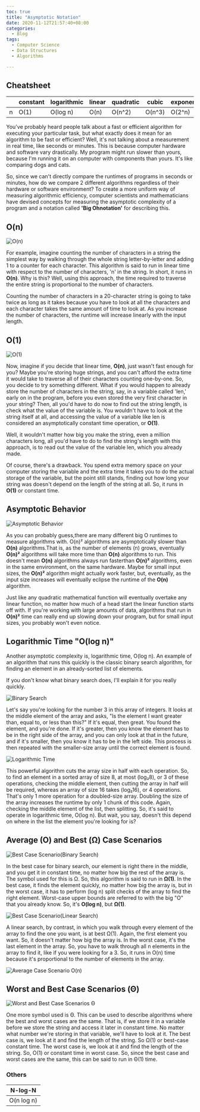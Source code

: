 ```yaml
---
toc: true
title: "Asymptotic Notation"
date: 2020-11-12T21:57:40+08:00
categories:
  - Blog
tags:
  - Computer Science
  - Data Structures
  - Algorithms

---
```

##  Cheatsheet

| |constant|logarithmic|linear|quadratic|cubic  |exponential|
|-|--------|-----------|------|---------|-------|-----------|
|n|O(1)    |O(log n)   |O(n)  |O(n^2)   |O(n^3) |O(2^n)     |



You've probably heard people talk about a fast or efficient algorithm for executing your particular task, but what exactly does it mean for an algorithm to be fast or efficient? 
Well, it's not talking about a measurement in real time, like seconds or minutes. This is because computer hardware and software vary drastically. My program might run slower than yours, because I'm running it on an computer with components than yours.
It's like comparing dogs and cats.

So, since we can't directly compare the runtimes of programs in seconds or minutes, how do we compare 2 different algorithms regardless of their hardware or software environment? To create a more uniform way of measuring algorithmic efficiency, computer scientists and mathematicians have devised concepts for measuring the asymptotic complexity of a program and a notation called **'Big Ohnotation'** for describing this.

  ## O(n)

![O(n)](/assets/images/blogs/asymptotic-notation/image1.png)

For example, imagine counting the number of characters in a string the simplest way by walking through the whole string letter-by-letter and adding 1 to a counter for each character. This algorithm is said to run in linear time with respect to the number of characters, 'n' in the string. In short, it runs in **O(n)**. Why is this? Well, using this approach, the time required to traverse the entire string is proportional to the number of characters.

Counting the number of characters in a 20-character string is going to take twice as long as it takes because you have to look at all the characters and each character takes the same amount of time to look at. As you increase the number of characters, the runtime will increase linearly with the input length.

## O(1)

![O(1)](/assets/images/blogs/asymptotic-notation/image2.png)

Now, imagine if you decide that linear time, **O(n)**, just wasn't fast enough for you? Maybe you're storing huge strings, and you can't afford the extra time it would take to traverse all of their characters counting one-by-one. So, you decide to try something different. What if you would happen to already store the number of characters in the string, say, in a variable called 'len,' early on in the program, before you even stored the very first character in your string? Then, all you'd have to do now to find out the string length, is check what the value of the variable is. You wouldn't have to look at the string itself at all, and accessing the value of a variable like len is considered an asymptotically constant time operation, or **O(1)**.

Well, it wouldn't matter how big you make the string, even a million characters long, all you'd have to do to find the string's length with this approach, is to read out the value of the variable len, which you already made.

Of course, there's a drawback. You spend extra memory space on your computer storing the variable and the extra time it takes you to do the actual storage of the variable, but the point still stands, finding out how long your string was doesn't depend on the length of the string at all. So, it runs in **O(1)** or constant time.

## Asymptotic Behavior

![Asymptotic Behavior](/assets/images/blogs/asymptotic-notation/image3.png)

As you can probably guess,there are many different big O runtimes to measure algorithms with. O(n)² algorithms are asymptotically slower than **O(n)** algorithms.That is, as the number of elements (n) grows, eventually **O(n)²** algorithms will take more time than **O(n)** algorithms to run. This doesn't mean **O(n)** algorithms always run fasterthan **O(n)²** algorithms, even in the same environment, on the same hardware. Maybe for small input sizes, the **O(n)²** algorithm might actually work faster, but, eventually, as the input size increases will eventually eclipse the runtime of the **O(n)** algorithm.

Just like any quadratic mathematical function will eventually overtake any linear function, no matter how much of a head start the linear function starts off with. If you're working with large amounts of data, algorithms that run in **O(n)²** time can really end up slowing down your program, but for small input sizes, you probably won't even notice.

  ##  Logarithmic Time "O(log n)"

Another asymptotic complexity is, logarithmic time, O(log n). An example of an algorithm that runs this quickly is the classic binary search algorithm, for finding an element in an already-sorted list of elements.

If you don't know what binary search does,
I'll explain it for you really quickly.

![Binary Search](/assets/images/blogs/asymptotic-notation/image4.png)

Let's say you're looking for the number 3 in this array of integers. It looks at the middle element of the array and asks, "Is the element I want greater than, equal to, or less than this?" If it's equal, then great. You found the element, and you're done. If it's greater, then you know the element has to be in the right side of the array, and you can only look at that in the future, and if it's smaller, then you know it has to be in the left side. This process is then repeated with the smaller-size array until the correct element is found.

![Logarithmic Time](/assets/images/blogs/asymptotic-notation/image5.png)

This powerful algorithm cuts the array size in half with each operation. So, to find an element in a sorted array of size 8, at most (log₂8), or 3 of these operations, checking the middle element, then cutting the array in half will be required, whereas an array of size 16 takes (log₂16), or 4 operations. That's only 1 more operation for a doubled-size array. Doubling the size of the array increases the runtime by only 1 chunk of this code. Again, checking the middle element of the list, then splitting. So, it's said to operate in logarithmic time, O(log n). But wait, you say, doesn't this depend on where in the list the element you're looking for is?

## Average (O) and Best (Ω) Case Scenarios

![Best Case Scenario(Binary Search)](/assets/images/blogs/asymptotic-notation/image6.png)

In the best case for binary search, our element is right there in the middle, and you get it in constant time, no matter how big the rest of the array is. The symbol used for this is Ω. So, this algorithm is said to run in **Ω(1)**. In the best case, it finds the element quickly, no matter how big the array is, but in the worst case, it has to perform (log n) split checks of the array to find the right element. Worst-case upper bounds are referred to with the big "O" that you already know. So, it's **O(log n)**, but **Ω(1)**.

![Best Case Scenario(Linear Search)](/assets/images/blogs/asymptotic-notation/image7.png)

A linear search, by contrast, in which you walk through every element of the array to find the one you want, is at best Ω(1). Again, the first element you want. So, it doesn't matter how big the array is. In the worst case, it's the last element in the array. So, you have to walk through all n elements in the array to find it, like if you were looking for a 3. So, it runs in O(n) time because it's proportional to the number of elements in the array.

![Average Case Scenario O(n)](/assets/images/blogs/asymptotic-notation/image8.png)

## Worst and Best Case Scenarios (Θ)

![Worst and Best Case Scenarios Θ](/assets/images/blogs/asymptotic-notation/image9.png)

One more symbol used is Θ. This can be used to describe algorithms where the best and worst cases are the same. That is, if we store it in a variable before we store the string and access it later in constant time. No matter what number we're storing in that variable, we'll have to look at it. The best case is, we look at it and find the length of the string. So Ω(1) or best-case constant time. The worst case is, we look at it and find the length of the string. So, O(1) or constant time in worst case. So, since the best case and worst cases are the same, this can be said to run in Θ(1) time.

###  Others
|N-log-N   |
|----------|
|O(n log n)|